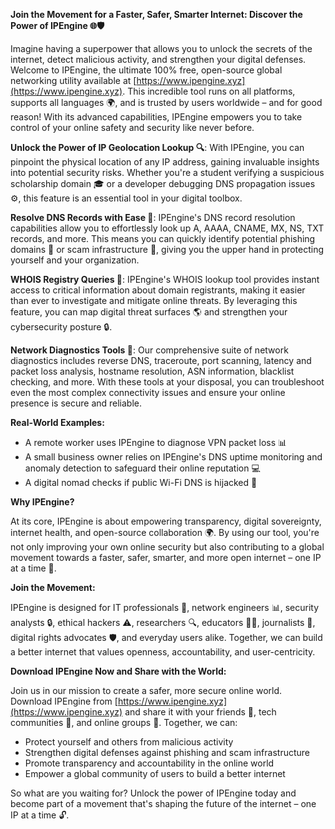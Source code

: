 **Join the Movement for a Faster, Safer, Smarter Internet: Discover the Power of IPEngine 🌐🛡️**

Imagine having a superpower that allows you to unlock the secrets of the internet, detect malicious activity, and strengthen your digital defenses. Welcome to IPEngine, the ultimate 100% free, open-source global networking utility available at [https://www.ipengine.xyz](https://www.ipengine.xyz). This incredible tool runs on all platforms, supports all languages 🌍, and is trusted by users worldwide – and for good reason! With its advanced capabilities, IPEngine empowers you to take control of your online safety and security like never before.

**Unlock the Power of IP Geolocation Lookup 🔍**: With IPEngine, you can pinpoint the physical location of any IP address, gaining invaluable insights into potential security risks. Whether you're a student verifying a suspicious scholarship domain 🎓 or a developer debugging DNS propagation issues ⚙️, this feature is an essential tool in your digital toolbox.

**Resolve DNS Records with Ease 📡**: IPEngine's DNS record resolution capabilities allow you to effortlessly look up A, AAAA, CNAME, MX, NS, TXT records, and more. This means you can quickly identify potential phishing domains 👀 or scam infrastructure 💸, giving you the upper hand in protecting yourself and your organization.

**WHOIS Registry Queries 📝**: IPEngine's WHOIS lookup tool provides instant access to critical information about domain registrants, making it easier than ever to investigate and mitigate online threats. By leveraging this feature, you can map digital threat surfaces 🌎 and strengthen your cybersecurity posture 🔒.

**Network Diagnostics Tools 🔧**: Our comprehensive suite of network diagnostics includes reverse DNS, traceroute, port scanning, latency and packet loss analysis, hostname resolution, ASN information, blacklist checking, and more. With these tools at your disposal, you can troubleshoot even the most complex connectivity issues and ensure your online presence is secure and reliable.

**Real-World Examples:**

* A remote worker uses IPEngine to diagnose VPN packet loss 📊
* A small business owner relies on IPEngine's DNS uptime monitoring and anomaly detection to safeguard their online reputation 💻
* A digital nomad checks if public Wi-Fi DNS is hijacked 🛂️

**Why IPEngine?**

At its core, IPEngine is about empowering transparency, digital sovereignty, internet health, and open-source collaboration 🌍. By using our tool, you're not only improving your own online security but also contributing to a global movement towards a faster, safer, smarter, and more open internet – one IP at a time 🔀.

**Join the Movement:**

IPEngine is designed for IT professionals 💼, network engineers 📊, security analysts 🔒, ethical hackers ⚠️, researchers 🔍, educators 👨‍🏫, journalists 📰, digital rights advocates 🛡️, and everyday users alike. Together, we can build a better internet that values openness, accountability, and user-centricity.

**Download IPEngine Now and Share with the World:**

Join us in our mission to create a safer, more secure online world. Download IPEngine from [https://www.ipengine.xyz](https://www.ipengine.xyz) and share it with your friends 🤝, tech communities 👥, and online groups 🔗. Together, we can:

* Protect yourself and others from malicious activity
* Strengthen digital defenses against phishing and scam infrastructure
* Promote transparency and accountability in the online world
* Empower a global community of users to build a better internet

So what are you waiting for? Unlock the power of IPEngine today and become part of a movement that's shaping the future of the internet – one IP at a time 🔓.